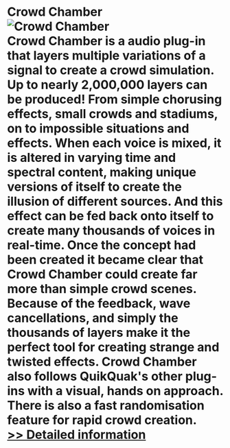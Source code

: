 # Crowd Chamber<br />![Crowd Chamber](https://mycommerce.akamaized.net/api/pimages/P300256439/BIG/300256439.JPG)<br />Crowd Chamber is a audio plug-in that layers multiple variations of a signal to create a crowd simulation. Up to nearly 2,000,000 layers can be produced! From simple chorusing effects, small crowds and stadiums, on to impossible situations and effects. When each voice is mixed, it is altered in varying time and spectral content, making unique versions of itself to create the illusion of different sources. And this effect can be fed back onto itself to create many thousands of voices in real-time. Once the concept had been created it became clear that Crowd Chamber could create far more than simple crowd scenes. Because of the feedback, wave cancellations, and simply the thousands of layers make it the perfect tool for creating strange and twisted effects. Crowd Chamber also follows QuikQuak's other plug-ins with a visual, hands on approach. There is also a fast randomisation feature for rapid crowd creation.<br />[>> Detailed information](https://secure.shareit.com/shareit/product.html?productid=300256439&affiliateid=200057808)